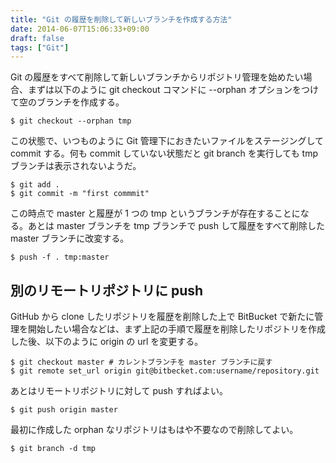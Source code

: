 ```yaml
---
title: "Git の履歴を削除して新しいブランチを作成する方法"
date: 2014-06-07T15:06:33+09:00
draft: false
tags: ["Git"]
---
```

Git の履歴をすべて削除して新しいブランチからリポジトリ管理を始めたい場合、まずは以下のように git checkout コマンドに --orphan オプションをつけて空のブランチを作成する。

``` console
$ git checkout --orphan tmp
```

この状態で、いつものように Git 管理下におきたいファイルをステージングして commit する。何も commit していない状態だと git branch を実行しても tmp ブランチは表示されないようだ。

``` console
$ git add .
$ git commit -m "first commmit"
```

この時点で master と履歴が 1 つの tmp というブランチが存在することになる。あとは master ブランチを tmp ブランチで push して履歴をすべて削除した master ブランチに改変する。

``` console
$ push -f . tmp:master
```

## 別のリモートリポジトリに push

GitHub から clone したリポジトリを履歴を削除した上で BitBucket で新たに管理を開始したい場合などは、まず上記の手順で履歴を削除したリポジトリを作成した後、以下のように origin の url を変更する。

``` console
$ git checkout master # カレントブランチを master ブランチに戻す
$ git remote set_url origin git@bitbecket.com:username/repository.git
```

あとはリモートリポジトリに対して push すればよい。

``` console
$ git push origin master
```

最初に作成した orphan なリポジトリはもはや不要なので削除してよい。

``` console
$ git branch -d tmp
```
